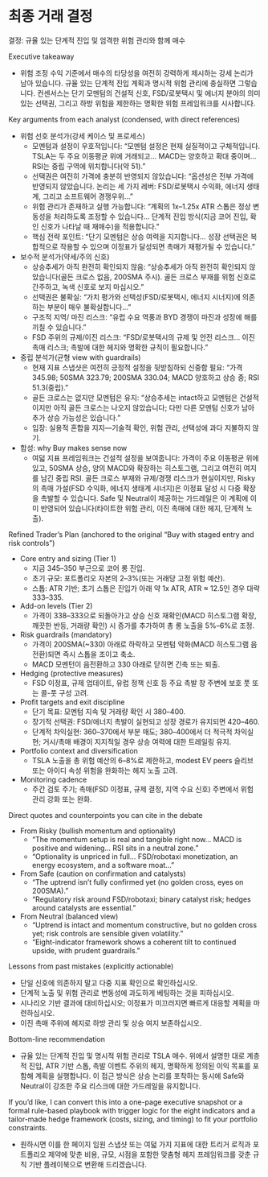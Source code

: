 # 최종 거래 결정

결정: 규율 있는 단계적 진입 및 엄격한 위험 관리와 함께 매수

Executive takeaway
- 위험 조정 수익 기준에서 매수의 타당성을 여전히 강력하게 제시하는 강세 논리가 남아 있습니다. 규율 있는 단계적 진입 계획과 명시적 위험 관리에 충실하면 그렇습니다. 컨센서스는 단기 모멘텀의 건설적 신호, FSD/로봇택시 및 에너지 분야의 의미 있는 선택권, 그리고 하방 위험을 제한하는 명확한 위험 프레임워크를 시사합니다.

Key arguments from each analyst (condensed, with direct references)
- 위험 선호 분석가(강세 케이스 및 프로세스)
  - 모멘텀과 설정이 우호적입니다: “모멘텀 설정은 현재 실질적이고 구체적입니다. TSLA는 두 주요 이동평균 위에 거래되고… MACD는 양호하고 확대 중이며… RSI는 중립 구역에 위치합니다(약 51).”
  - 선택권은 여전히 가격에 충분히 반영되지 않았습니다: “옵션성은 전부 가격에 반영되지 않았습니다. 논리는 세 가지 레버: FSD/로봇택시 수익화, 에너지 생태계, 그리고 소프트웨어 경쟁우위…”
  - 위험 관리가 존재하고 실행 가능합니다: “계획의 1x–1.25x ATR 스톱은 정상 변동성을 처리하도록 조정할 수 있습니다… 단계적 진입 방식(지금 코어 진입, 확인 신호가 나타날 때 재매수)을 적용합니다.”
  - 핵심 전략 포인트: “단기 모멘텀은 상승 여력을 지지합니다… 성장 선택권은 복합적으로 작용할 수 있으며 이정표가 달성되면 촉매가 재평가될 수 있습니다.”
- 보수적 분석가(약세/주의 신호)
  - 상승추세가 아직 완전히 확인되지 않음: “상승추세가 아직 완전히 확인되지 않았습니다(골든 크로스 없음, 200SMA 주시). 골든 크로스 부재를 위험 신호로 간주하고, 녹색 신호로 보지 마십시오.”
  - 선택권은 불확실: “가치 평가와 선택성(FSD/로봇택시, 에너지 시너지)에 의존하는 부분이 매우 불확실합니다…”
  - 구조적 지역/ 마진 리스크: “유럽 수요 역풍과 BYD 경쟁이 마진과 성장에 해를 끼칠 수 있습니다.”
  - FSD 주위의 규제/이진 리스크: “FSD/로봇택시의 규제 및 안전 리스크… 이진 촉매 리스크; 촉발에 대한 헤지와 명확한 규칙이 필요합니다.”
- 중립 분석가(균형 view with guardrails)
  - 현재 지표 스냅샷은 여전히 긍정적 설정을 뒷받침하되 신중함 필요: “가격 345.98; 50SMA 323.79; 200SMA 330.04; MACD 양호하고 상승 중; RSI 51.3(중립).”
  - 골든 크로스는 없지만 모멘텀은 유지: “상승추세는 intact하고 모멘텀은 건설적이지만 아직 골든 크로스는 나오지 않았습니다; 다만 다른 모멘텀 신호가 남아 추가 상승 가능성은 있습니다.”
  - 입장: 실용적 혼합을 지지—기술적 확인, 위험 관리, 선택성에 과다 지불하지 않기.
- 합성: why Buy makes sense now
  - 여덟 지표 프레임워크는 건설적 설정을 보여줍니다: 가격이 주요 이동평균 위에 있고, 50SMA 상승, 양의 MACD와 확장하는 히스토그램, 그리고 여전히 여지를 남긴 중립 RSI. 골든 크로스 부재와 규제/경쟁 리스크가 현실이지만, Risky의 촉매 가설(FSD 수익화, 에너지 생태계 시너지)은 이정표 달성 시 다중 확장을 촉발할 수 있습니다. Safe 및 Neutral이 제공하는 가드레일은 이 계획에 이미 반영되어 있습니다(타이트한 위험 관리, 이진 촉매에 대한 헤지, 단계적 노출).

Refined Trader’s Plan (anchored to the original “Buy with staged entry and risk controls”)
- Core entry and sizing (Tier 1)
  - 지금 345–350 부근으로 코어 롱 진입.
  - 초기 규모: 포트폴리오 자본의 2–3%(또는 거래당 고정 위험 예산).
  - 스톱: ATR 기반; 초기 스톱은 진입가 아래 약 1x ATR, ATR ≈ 12.5인 경우 대략 333–335.
- Add-on levels (Tier 2)
  - 가격이 338–333으로 되돌아가고 상승 신호 재확인(MACD 히스토그램 확장, 깨끗한 반등, 거래량 확인) 시 증가를 추가하여 총 롱 노출을 5%–6%로 조정.
- Risk guardrails (mandatory)
  - 가격이 200SMA(~330) 아래로 하락하고 모멘텀 악화(MACD 히스토그램 음전환)되면 즉시 스톱을 조이고 축소.
  - MACD 모멘턴이 음전환하고 330 아래로 닫히면 긴축 또는 퇴출.
- Hedging (protective measures)
  - FSD 이정표, 규제 업데이트, 유럽 정책 신호 등 주요 촉발 창 주변에 보호 풋 또는 콜-풋 구성 고려.
- Profit targets and exit discipline
  - 단기 목표: 모멘텀 지속 및 거래량 확인 시 380–400.
  - 장기적 선택권: FSD/에너지 촉발이 실현되고 성장 경로가 유지되면 420–460.
  - 단계적 차익실현: 360–370에서 부분 매도; 380–400에서 더 적극적 차익실현; 거시/촉매 배경이 지지적일 경우 상승 여력에 대한 트레일링 유지.
- Portfolio context and diversification
  - TSLA 노출을 총 위험 예산의 6–8%로 제한하고, modest EV peers 슬리브 또는 아이디 속성 위험을 완화하는 헤지 노출 고려.
- Monitoring cadence
  - 주간 검토 주기; 촉매(FSD 이정표, 규제 결정, 지역 수요 신호) 주변에서 위험 관리 강화 또는 완화.

Direct quotes and counterpoints you can cite in the debate
- From Risky (bullish momentum and optionality)
  - “The momentum setup is real and tangible right now… MACD is positive and widening… RSI sits in a neutral zone.”
  - “Optionality is unpriced in full… FSD/robotaxi monetization, an energy ecosystem, and a software moat…”
- From Safe (caution on confirmation and catalysts)
  - “The uptrend isn’t fully confirmed yet (no golden cross, eyes on 200SMA).”
  - “Regulatory risk around FSD/robotaxi; binary catalyst risk; hedges around catalysts are essential.”
- From Neutral (balanced view)
  - “Uptrend is intact and momentum constructive, but no golden cross yet; risk controls are sensible given volatility.”
  - “Eight-indicator framework shows a coherent tilt to continued upside, with prudent guardrails.”

Lessons from past mistakes (explicitly actionable)
- 단일 신호에 의존하지 말고 다중 지표 확인으로 확인하십시오.
- 단계적 노출 및 위험 관리로 변동성에 과도하게 베팅하는 것을 피하십시오.
- 시나리오 기반 결과에 대비하십시오; 이정표가 미끄러지면 빠르게 대응할 계획을 마련하십시오.
- 이진 촉매 주위에 헤지로 하방 관리 및 상승 여지 보존하십시오.

Bottom-line recommendation
- 규율 있는 단계적 진입 및 명시적 위험 관리로 TSLA 매수. 위에서 설명한 대로 계층적 진입, ATR 기반 스톱, 촉발 이벤트 주위의 헤지, 명확하게 정의된 이익 목표를 포함해 계획을 실행합니다. 이 접근 방식은 상승 논리를 포착하는 동시에 Safe와 Neutral이 강조한 주요 리스크에 대한 가드레일을 유지합니다.

If you’d like, I can convert this into a one-page executive snapshot or a formal rule-based playbook with trigger logic for the eight indicators and a tailor-made hedge framework (costs, sizing, and timing) to fit your portfolio constraints.
- 원하시면 이를 한 페이지 임원 스냅샷 또는 여덟 가지 지표에 대한 트리거 로직과 포트폴리오 제약에 맞춘 비용, 규모, 시점을 포함한 맞춤형 헤지 프레임워크를 갖춘 규칙 기반 플레이북으로 변환해 드리겠습니다.
